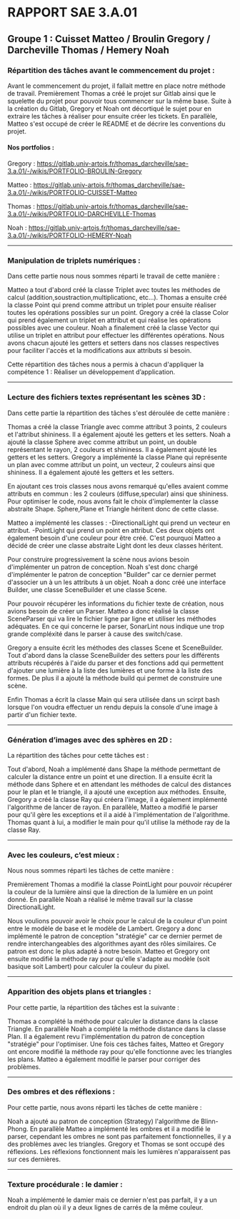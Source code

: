 # RAPPORT SAE 3.A.01

## Groupe 1 : Cuisset Matteo / Broulin Gregory / Darcheville Thomas / Hemery Noah

### Répartition des tâches avant le commencement du projet : 

Avant le commencement du projet, il fallait mettre en place notre méthode de travail.
Premièrement Thomas a créé le projet sur Gitlab ainsi que le squelette du projet pour pouvoir tous commencer sur la même base.
Suite à la création du Gitlab, Gregory et Noah ont décortiqué le sujet pour en extraire les tâches à réaliser pour ensuite créer les tickets.
En parallèle, Matteo s'est occupé de créer le README et de décrire les conventions du projet.

#### Nos portfolios :

Gregory : https://gitlab.univ-artois.fr/thomas_darcheville/sae-3.a.01/-/wikis/PORTFOLIO-BROULIN-Gregory

Matteo : https://gitlab.univ-artois.fr/thomas_darcheville/sae-3.a.01/-/wikis/PORTFOLIO-CUISSET-Matteo

Thomas : https://gitlab.univ-artois.fr/thomas_darcheville/sae-3.a.01/-/wikis/PORTFOLIO-DARCHEVILLE-Thomas

Noah : https://gitlab.univ-artois.fr/thomas_darcheville/sae-3.a.01/-/wikis/PORTFOLIO-HEMERY-Noah



---

### Manipulation de triplets numériques : 

Dans cette partie nous nous sommes réparti le travail de cette manière : 

Matteo a tout d'abord créé la classe Triplet avec toutes les méthodes de calcul (addition,soustraction,multiplicationc, etc...).
Thomas a ensuite créé la classe Point qui prend comme attribut un triplet pour ensuite réaliser toutes les opérations possibles sur un point.
Gregory a créé la classe Color qui prend également un triplet en attribut et qui réalise les opérations possibles avec une couleur.
Noah a finalement créé la classe Vector qui utilise un triplet en attribut pour effectuer les différentes opérations.
Nous avons chacun ajouté les getters et setters dans nos classes respectives pour faciliter l'accès et la modifications aux attributs si besoin.

Cette répartition des tâches nous a permis à chacun d'appliquer la compétence 1 : Réaliser un développement d’application. 

---

### Lecture des fichiers textes représentant les scènes 3D :

Dans cette partie la répartition des tâches s'est déroulée de cette manière :

Thomas a créé la classe Triangle avec comme attribut 3 points, 2 couleurs et l'attribut shininess. Il a également ajouté les getters et les setters.
Noah a ajouté la classe Sphere avec comme attribut un point, un double représentant le rayon, 2 couleurs et shininess. Il a également ajouté les getters et les setters.
Gregory a implémenté la classe Plane qui représente un plan avec comme attribut un point, un vecteur, 2 couleurs ainsi que shininess. Il a également ajouté les getters et les setters.

En ajoutant ces trois classes nous avons remarqué qu'elles avaient comme attributs en commun : les 2 couleurs (diffuse,specular) ainsi que shininess. Pour optimiser le code, nous avons fait le choix d'implementer la classe abstraite Shape. Sphere,Plane et Triangle héritent donc de cette classe.


Matteo a implémenté les classes : -DirectionalLight qui prend un vecteur en attribut.
                                  -PointLight qui prend un point en attribut.
Ces deux objets ont également besoin d'une couleur pour être créé. C'est pourquoi Matteo a décidé de créer une classe abstraite Light dont les deux classes héritent.

Pour construire progressivement la scène nous avions besoin d'implémenter un patron de conception.
Noah s'est donc chargé d'implémenter le patron de conception "Builder" car ce dernier permet d'associer un à un les attributs à un objet. Noah a donc créé une interface Builder, une classe SceneBuilder et une classe Scene.

Pour pouvoir récupérer les informations du fichier texte de création, nous avions besoin de créer un Parser. Matteo a donc réalisé la classe SceneParser qui va lire le fichier ligne par ligne et utiliser les méthodes adéquates.
En ce qui concerne le parser, SonarLint nous indique une trop grande compléxité dans le parser à cause des switch/case.

Gregory a ensuite écrit les méthodes des classes Scene et SceneBuilder. Tout d'abord dans la classe SceneBuilder des setters pour les différents attributs récupérés à l'aide du parser et des fonctions add qui permettent d'ajouter une lumière à la liste des lumières et une forme à la liste des formes. De plus il a ajouté la méthode build qui permet de construire une scène.

Enfin Thomas a écrit la classe Main qui sera utilisée dans un scirpt bash lorsque l'on voudra effectuer un rendu depuis la console d'une image à partir d'un fichier texte.

---

### Génération d’images avec des sphères en 2D :

La répartition des tâches pour cette tâches est :

Tout d'abord, Noah a implémenté dans Shape la méthode permettant de calculer la distance entre un point et une direction. Il a ensuite écrit la méthode dans Sphere et en attendant les méthodes de calcul des distances pour le plan et le triangle, il a ajouté une exception aux méthodes.
Ensuite, Gregory a créé la classe Ray qui créera l'image, il a également implémenté l'algorithme de lancer de rayon.
En parallèle, Matteo a modifié le parser pour qu'il gère les exceptions et il a aidé à l'implémentation de l'algorithme.
Thomas quant à lui, a modifier le main pour qu'il utilise la méthode ray de la classe Ray.

---

### Avec les couleurs, c’est mieux :

Nous nous sommes réparti les tâches de cette manière :

Premièrement Thomas a modifié la classe PointLight pour pouvoir récupérer la couleur de la lumière ainsi que la direction de la lumière en un point donné.
En parallèle Noah a réalisé le même travail sur la classe DirectionalLight.

Nous voulions pouvoir avoir le choix pour le calcul de la couleur d'un point entre le modèle de base et le modèle de Lambert.
Gregory a donc implémenté le patron de conception "stratégie" car ce dernier permet de rendre interchangeables des algorithmes ayant des rôles similaires. Ce patron est donc le plus adapté à notre besoin.
Matteo et Gregory ont ensuite modifié la méthode ray pour qu'elle s'adapte au modèle (soit basique soit Lambert) pour calculer la couleur du pixel.

---

### Apparition des objets plans et triangles :

Pour cette partie, la répartition des tâches est la suivante :

Thomas a complété la méthode pour calculer la distance dans la classe Triangle.
En parallèle Noah a complété la méthode distance dans la classe Plan. Il a également revu l'implémentation du patron de conception "stratégie" pour l'optimiser.
Une fois ces tâches faites, Matteo et Gregory ont encore modifié la méthode ray pour qu'elle fonctionne avec les triangles les plans.
Matteo a également modifié le parser pour corriger des problèmes.

---

### Des ombres et des réflexions :

Pour cette partie, nous avons réparti les tâches de cette manière :

Noah a ajouté au patron de conception (Strategy) l'algorithme de Blinn-Phong.
En parallèle Matteo a implémenté les ombres et il a modifié le parser, cependant les ombres ne sont pas parfaitement fonctionnelles, il y a des problèmes avec les triangles.
Gregory et Thomas se sont occupé des réflexions. Les réflexions fonctionnent mais les lumières n'apparaissent pas sur ces dernières.

---

### Texture procédurale : le damier : 

Noah a implémenté le damier mais ce dernier n'est pas parfait, il y a un endroit du plan où il y a deux lignes de carrés de la même couleur. 













